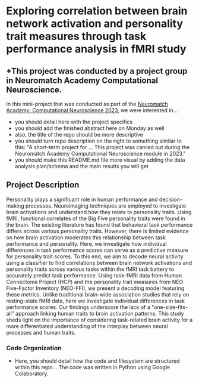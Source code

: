 # Exploring correlation between brain network activation and personality trait measures through task performance analysis in fMRI study

## *This project was conducted by a project group in Neuromatch Academy Computational Neuroscience.

In this mini-project that was conducted as part of the [Neuromatch Academy: Computational Neuroscience 2023](https://compneuro.neuromatch.io/tutorials/intro.html), we were interested in... 
- you should detail here with the project specifics
- you should add the finished abstract here on Monday as well
- also, the title of the repo should be more descriptive
- you should turn repo description on the right to something similar to this: "A short-term project for ... This project was carried out during the Neuromatch Academy Computational Neuroscience module in 2023."
- you should make this README.md file more visual by adding the data analysis plan/schema and the main results you will get

## Project Description
Personality plays a significant role in human performance and decision-making processes. Neuroimaging techniques are employed to investigate brain activations and understand how they relate to personality traits. Using fMRI, functional correlates of the Big Five personality traits were found in the brain. The existing literature has found that behavioral task performance differs across various personality traits. However, there is limited evidence on how brain activation moderates this relationship between task performance and personality. Here, we investigate how individual differences in task performance scores can serve as a predictive measure for personality trait scores. To this end, we aim to decode neural activity using a classifier to find correlations between brain network activations and personality traits across various tasks within the fMRI task battery to accurately predict task performance. Using task-fMRI data from Human Connectome Project (HCP) and the personality trait measures from NEO Five-Factor Inventory (NEO-FFI), we present a decoding model featuring these metrics. Unlike traditional brain-wide association studies that rely on resting-state fMRI data, here we investigate individual differences in task performance scores. Our findings underscore the lack of a "one-size-fits-all" approach linking human traits to brain activation patterns. This study sheds light on the importance of considering task-related brain activity for a more differentiated understanding of the interplay between neural processes and human traits.	

### Code Organization
- Here, you should detail how the code and filesystem are structured within this repo... The code was written in Python using Google Colaboratory.
